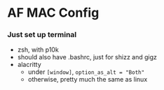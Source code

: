 # AF MAC Config

### Just set up terminal

* zsh, with p10k
* should also have .bashrc, just for shizz and gigz
* alacritty
  * under `[window]`, `option_as_alt = "Both"`
  * otherwise, pretty much the same as linux
